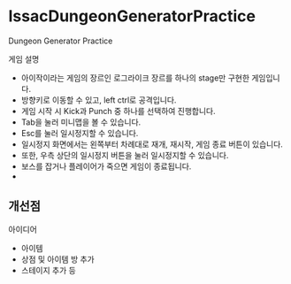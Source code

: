 # IssacDungeonGeneratorPractice
 Dungeon Generator Practice

게임 설명
- 아이작이라는 게임의 장르인 로그라이크 장르를 하나의 stage만 구현한 게임입니다.
- 방향키로 이동할 수 있고, left ctrl로 공격입니다.
- 게임 시작 시 Kick과 Punch 중 하나를 선택하여 진행합니다.
- Tab을 눌러 미니맵을 볼 수 있습니다.
- Esc를 눌러 일시정지할 수 있습니다.
- 일시정지 화면에서는 왼쪽부터 차례대로 재개, 재시작, 게임 종료 버튼이 있습니다.
-  또한, 우측 상단의 일시정지 버튼을 눌러 일시정지할 수 있습니다.
- 보스를 잡거나 플레이어가 죽으면 게임이 종료됩니다.
- 
## 개선점
아이디어
- 아이템
- 상점 및 아이템 방 추가
- 스테이지 추가 등


